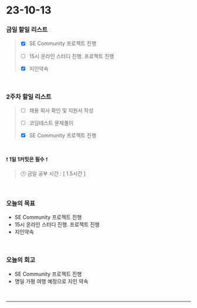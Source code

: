 # 23-10-13
### 금일 할일 리스트
> - [x]  SE Community 프로젝트 진행
>
> - [ ]  15시 온라인 스터디 진행. 프로젝트 진행
>
> - [x]  지인약속


<br/>

### 2주차 할일 리스트  
> - [ ]  채용 회사 확인 및 지원서 작성
>
> - [ ]  코딩테스트 문제풀이
>
> - [x]  SE Community 프로젝트 진행

<br/>

❗ **1일 1커밋은 필수** ❗
> 🕒 금일 공부 시간 : [ 1.5시간 ]
  
<br/>

### 오늘의 목표
- SE Community 프로젝트 진행
- 15시 온라인 스터디 진행. 프로젝트 진행
- 지인약속

<br>

### 오늘의 회고
- SE Community 프로젝트 진행
- 명일 가평 여행 예정으로 지인 약속


<br/>

------------  
